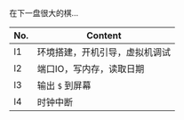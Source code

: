 在下一盘很大的棋...

No.	|	Content
-----	|	--------
l1		|	环境搭建，开机引导，虚拟机调试
l2		|	端口IO，写内存，读取日期
l3		|	输出 `$` 到屏幕
l4		|	时钟中断
